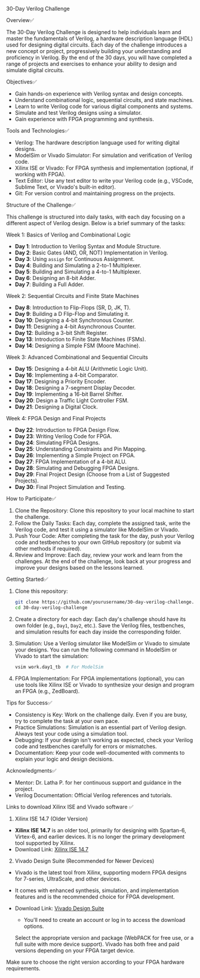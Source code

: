 30-Day Verilog Challenge

Overview✅

The 30-Day Verilog Challenge is designed to help individuals learn and master the fundamentals of Verilog, a hardware description language (HDL) used for designing digital circuits. Each day of the challenge introduces a new concept or project, progressively building your understanding and proficiency in Verilog. By the end of the 30 days, you will have completed a range of projects and exercises to enhance your ability to design and simulate digital circuits.

Objectives✅

- Gain hands-on experience with Verilog syntax and design concepts.
- Understand combinational logic, sequential circuits, and state machines.
- Learn to write Verilog code for various digital components and systems.
- Simulate and test Verilog designs using a simulator.
- Gain experience with FPGA programming and synthesis.

 Tools and Technologies✅

- Verilog: The hardware description language used for writing digital designs.
- ModelSim or Vivado Simulator: For simulation and verification of Verilog code.
- Xilinx ISE or Vivado: For FPGA synthesis and implementation (optional, if working with FPGA).
- Text Editor: Use any text editor to write your Verilog code (e.g., VSCode, Sublime Text, or Vivado's built-in editor).
- Git: For version control and maintaining progress on the projects.

Structure of the Challenge✅

This challenge is structured into daily tasks, with each day focusing on a different aspect of Verilog design. Below is a brief summary of the tasks:

Week 1: Basics of Verilog and Combinational Logic
- **Day 1**: Introduction to Verilog Syntax and Module Structure.
- **Day 2**: Basic Gates (AND, OR, NOT) Implementation in Verilog.
- **Day 3**: Using `assign` for Continuous Assignment.
- **Day 4**: Building and Simulating a 2-to-1 Multiplexer.
- **Day 5**: Building and Simulating a 4-to-1 Multiplexer.
- **Day 6**: Designing an 8-bit Adder.
- **Day 7**: Building a Full Adder.

 Week 2: Sequential Circuits and Finite State Machines
- **Day 8**: Introduction to Flip-Flops (SR, D, JK, T).
- **Day 9**: Building a D Flip-Flop and Simulating it.
- **Day 10**: Designing a 4-bit Synchronous Counter.
- **Day 11**: Designing a 4-bit Asynchronous Counter.
- **Day 12**: Building a 3-bit Shift Register.
- **Day 13**: Introduction to Finite State Machines (FSMs).
- **Day 14**: Designing a Simple FSM (Moore Machine).

Week 3: Advanced Combinational and Sequential Circuits
- **Day 15**: Designing a 4-bit ALU (Arithmetic Logic Unit).
- **Day 16**: Implementing a 4-bit Comparator.
- **Day 17**: Designing a Priority Encoder.
- **Day 18**: Designing a 7-segment Display Decoder.
- **Day 19**: Implementing a 16-bit Barrel Shifter.
- **Day 20**: Design a Traffic Light Controller FSM.
- **Day 21**: Designing a Digital Clock.

 Week 4: FPGA Design and Final Projects
- **Day 22**: Introduction to FPGA Design Flow.
- **Day 23**: Writing Verilog Code for FPGA.
- **Day 24**: Simulating FPGA Designs.
- **Day 25**: Understanding Constraints and Pin Mapping.
- **Day 26**: Implementing a Simple Project on FPGA.
- **Day 27**: FPGA Implementation of a 4-bit ALU.
- **Day 28**: Simulating and Debugging FPGA Designs.
- **Day 29**: Final Project Design (Choose from a List of Suggested Projects).
- **Day 30**: Final Project Simulation and Testing.

 
How to Participate✅

1. Clone the Repository: Clone this repository to your local machine to start the challenge.
2. Follow the Daily Tasks: Each day, complete the assigned task, write the Verilog code, and test it using a simulator like ModelSim or Vivado.
3. Push Your Code: After completing the task for the day, push your Verilog code and testbenches to your own GitHub repository (or submit via other methods if required).
4. Review and Improve: Each day, review your work and learn from the challenges. At the end of the challenge, look back at your progress and improve your designs based on the lessons learned.

Getting Started✅

1. Clone this repository:
   ```bash
   git clone https://github.com/yourusername/30-day-verilog-challenge.git
   cd 30-day-verilog-challenge
   ```

2. Create a directory for each day: Each day's challenge should have its own folder (e.g., `Day1`, `Day2`, etc.). Save the Verilog files, testbenches, and simulation results for each day inside the corresponding folder.

3. Simulation: Use a Verilog simulator like ModelSim or Vivado to simulate your designs. You can run the following command in ModelSim or Vivado to start the simulation:
   ```bash
   vsim work.day1_tb  # For ModelSim
   ```

4. FPGA Implementation: For FPGA implementations (optional), you can use tools like Xilinx ISE or Vivado to synthesize your design and program an FPGA (e.g., ZedBoard).

 Tips for Success✅

- Consistency is Key: Work on the challenge daily. Even if you are busy, try to complete the task at your own pace.
- Practice Simulations: Simulation is an essential part of Verilog design. Always test your code using a simulation tool.
- Debugging: If your design isn't working as expected, check your Verilog code and testbenches carefully for errors or mismatches.
- Documentation: Keep your code well-documented with comments to explain your logic and design decisions.

Acknowledgments✅

- Mentor: Dr. Latha P. for her continuous support and guidance in the project.
- Verilog Documentation: Official Verilog references and tutorials.


Links to download Xilinx ISE and Vivado software ✅

 1. Xilinx ISE 14.7 (Older Version)

- **Xilinx ISE 14.7** is an older tool, primarily for designing with Spartan-6, Virtex-6, and earlier devices. It is no longer the primary development tool supported by Xilinx.
- Download Link: [Xilinx ISE 14.7](https://www.xilinx.com/support/download/index.html/content/xilinx/en/downloadNav/design-tools.html)

2. Vivado Design Suite (Recommended for Newer Devices)

- Vivado is the latest tool from Xilinx, supporting modern FPGA designs for 7-series, UltraScale, and other devices.
- It comes with enhanced synthesis, simulation, and implementation features and is the recommended choice for FPGA development.
- Download Link: [Vivado Design Suite](https://www.xilinx.com/support/download/index.html/content/xilinx/en/downloadNav/design-tools.html)
  - You'll need to create an account or log in to access the download options.
  
  Select the appropriate version and package (WebPACK for free use, or a full suite with more device support). Vivado has both free and paid versions depending on your FPGA target device.

Make sure to choose the right version according to your FPGA hardware requirements.
